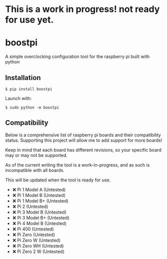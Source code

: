 # This is a work in progress! not ready for use yet.

# boostpi
A simple overclocking configuration tool for the raspberry pi built with python


## Installation
```
$ pip install boostpi
```

Launch with:

```
$ sudo python -m boostpi
```

## Compatibility

Below is a comprehensive list of raspberry pi boards and their compatibility status. Supporting this project will allow me to add support for more boards!

Keep in mind that each board has different revisions, so your specific board may or may not be supported.

As of the current writing the tool is a work-in-progress, and as such is incompatible with all boards.

This will be updated when the tool is ready for use.

- ❌ Pi 1 Model A (Untested)
- ❌ Pi 1 Model B (Untested)
- ❌ Pi 1 Model B+ (Untested)
- ❌ Pi 2 (Untested)
- ❌ Pi 3 Model B (Untested)
- ❌ Pi 3 Model B+ (Untested)
- ❌ Pi 4 Model B (Untested)
- ❌ Pi 400 (Untested)
- ❌ Pi Zero (Untested)
- ❌ Pi Zero W (Untested)
- ❌ Pi Zero WH (Untested)
- ❌ Pi Zero 2 W (Untested)
